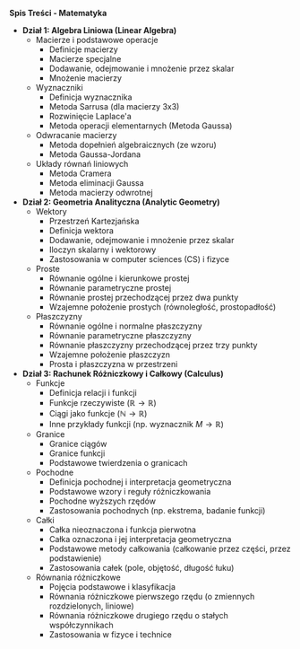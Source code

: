 **Spis Treści - Matematyka**

* **Dział 1: Algebra Liniowa (Linear Algebra)**
    * Macierze i podstawowe operacje
        * Definicje macierzy
        * Macierze specjalne
        * Dodawanie, odejmowanie i mnożenie przez skalar
        * Mnożenie macierzy
    * Wyznaczniki
        * Definicja wyznacznika
        * Metoda Sarrusa (dla macierzy 3x3)
        * Rozwinięcie Laplace'a
        * Metoda operacji elementarnych (Metoda Gaussa)
    * Odwracanie macierzy
        * Metoda dopełnień algebraicznych (ze wzoru)
        * Metoda Gaussa-Jordana
    * Układy równań liniowych
        * Metoda Cramera
        * Metoda eliminacji Gaussa
        * Metoda macierzy odwrotnej
* **Dział 2: Geometria Analityczna (Analytic Geometry)**
    * Wektory
        * Przestrzeń Kartezjańska
        * Definicja wektora
        * Dodawanie, odejmowanie i mnożenie przez skalar
        * Iloczyn skalarny i wektorowy
        * Zastosowania w computer sciences (CS) i fizyce
    * Proste
        * Równanie ogólne i kierunkowe prostej
        * Równanie parametryczne prostej
        * Równanie prostej przechodzącej przez dwa punkty
        * Wzajemne położenie prostych (równoległość, prostopadłość)
    * Płaszczyzny
        * Równanie ogólne i normalne płaszczyzny
        * Równanie parametryczne płaszczyzny
        * Równanie płaszczyzny przechodzącej przez trzy punkty
        * Wzajemne położenie płaszczyzn
        * Prosta i płaszczyzna w przestrzeni
* **Dział 3: Rachunek Różniczkowy i Całkowy (Calculus)**
    * Funkcje
        * Definicja relacji i funkcji
        * Funkcje rzeczywiste ($\mathbb{R} \to \mathbb{R}$)
        * Ciągi jako funkcje ($\mathbb{N} \to \mathbb{R}$)
        * Inne przykłady funkcji (np. wyznacznik $M \to \mathbb{R}$)
    * Granice
        * Granice ciągów
        * Granice funkcji
        * Podstawowe twierdzenia o granicach
    * Pochodne
        * Definicja pochodnej i interpretacja geometryczna
        * Podstawowe wzory i reguły różniczkowania
        * Pochodne wyższych rzędów
        * Zastosowania pochodnych (np. ekstrema, badanie funkcji)
    * Całki
        * Całka nieoznaczona i funkcja pierwotna
        * Całka oznaczona i jej interpretacja geometryczna
        * Podstawowe metody całkowania (całkowanie przez części, przez podstawienie)
        * Zastosowania całek (pole, objętość, długość łuku)
    * Równania różniczkowe
        * Pojęcia podstawowe i klasyfikacja
        * Równania różniczkowe pierwszego rzędu (o zmiennych rozdzielonych, liniowe)
        * Równania różniczkowe drugiego rzędu o stałych współczynnikach
        * Zastosowania w fizyce i technice